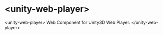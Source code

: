 # \<unity-web-player\>
&lt;unity-web-player> Web Component for Unity3D Web Player. &lt;/unity-web-player>
